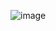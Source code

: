 ![image](https://user-images.githubusercontent.com/50482180/75692764-4cbcf580-5ca6-11ea-868b-43c8553f2da9.png)

